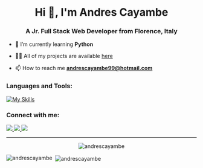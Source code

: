<h1 align="center">Hi 👋, I'm Andres Cayambe</h1>
<h3 align="center">A Jr. Full Stack Web Developer from Florence, Italy</h3>

- 🌱 I’m currently learning **Python**

- 👨‍💻 All of my projects are available [here](https://pierdomenico-guarnieri.netlify.app/)

- 📫 How to reach me **andrescayambe99@hotmail.com**

<h3 align="left">Languages and Tools:</h3> 

[![My Skills](https://skillicons.dev/icons?i=html,css,bootstrap,js,vue,sass,mysql,php,laravel,nodejs,vscode,github,netlify,ps,pr)](https://skillicons.dev)

<h3 align="left">Connect with me:</h3>
<a href="https://www.linkedin.com/in/andrescayambe/" target="_blank">
  <img src="https://skillicons.dev/icons?i=linkedin"/>
</a>
<a href="https://instagram.com/andcaya" target="_blank">
  <img src="https://skillicons.dev/icons?i=instagram"/>
</a>
<a href="https://twitter.com/cayandres" target="_blank">
  <img src="https://skillicons.dev/icons?i=twitter" />
</a>

---


<p align="center"> <img src="https://komarev.com/ghpvc/?username=Cayandres&label=Profile%20views&color=0e75b6&style=flat" alt="andrescayambe" /> </p>

<p><img align="left" src="https://github-readme-stats.vercel.app/api/top-langs?username=Cayandres&show_icons=true&theme=dark&locale=en&layout=compact" alt="andrescayambe" /></p>

<p>&nbsp;<img align="center" src="https://github-readme-stats.vercel.app/api?username=Cayandres&show_icons=true&theme=dark&locale=en" alt="andrescayambe" /></p>
